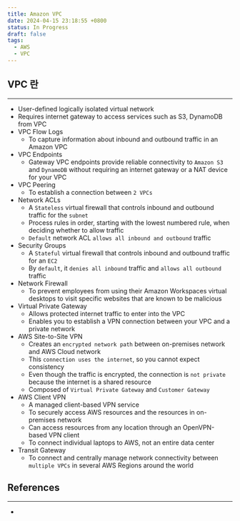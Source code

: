 ```yaml
---
title: Amazon VPC
date: 2024-04-15 23:18:55 +0800
status: In Progress
draft: false
tags:
  - AWS
  - VPC
---
```

## VPC 란
---
- User-defined logically isolated virtual network
- Requires internet gateway to access services such as S3, DynamoDB from VPC
- VPC Flow Logs
	- To capture information about inbound and outbound traffic in an Amazon VPC
- VPC Endpoints
	- Gateway VPC endpoints provide reliable connectivity to `Amazon S3` and `DynamoDB` without requiring an internet gateway or a NAT device for your VPC
- VPC Peering
	- To establish a connection between `2 VPCs`
- Network ACLs
	- A `Stateless` virtual firewall that controls inbound and outbound traffic for the `subnet`
	- Process rules in order, starting with the lowest numbered rule, when deciding whether to allow traffic
	- `Default` network ACL `allows all inbound and outbound` traffic
- Security Groups
	- A `Stateful` virtual firewall that controls inbound and outbound traffic for an `EC2`
	- By `default`, it `denies all inbound` traffic and `allows all outbound` traffic
- Network Firewall
	- To prevent employees from using their Amazon Workspaces virtual desktops to visit specific websites that are known to be malicious
- Virtual Private Gateway
	- Allows protected internet traffic to enter into the VPC
	- Enables you to establish a VPN connection between your VPC and a private network
- AWS Site-to-Site VPN
	- Creates an `encrypted network path` between on-premises network and AWS Cloud network
	- This `connection uses the internet`, so you cannot expect consistency
	- Even though the traffic is encrypted, the connection is `not private` because the internet is a shared resource
	- Composed of `Virtual Private Gateway` and `Customer Gateway`
- AWS Client VPN
	- A managed client-based VPN service
	- To securely access AWS resources and the resources in on-premises network
	- Can access resources from any location through an OpenVPN-based VPN client
	- To connect individual laptops to AWS, not an entire data center
- Transit Gateway
	- To connect and centrally manage network connectivity between `multiple VPCs` in several AWS Regions around the world

## References
---
- 
